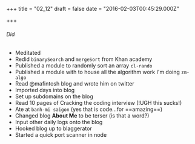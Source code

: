 
+++
title = "02_12"
draft = false
date = "2016-02-03T00:45:29.000Z"

+++
###### Did
- Meditated
- Redid `binarySearch` and `mergeSort` from Khan academy
- Published a module to randomly sort an array `cl-rando`
- Published a module with to house all the algorithm work I'm doing `zm-algo`
- Read @mafintosh blog and wrote him on twitter
- Imported days into blog
- Set up subdomains on the blog
- Read 10 pages of Cracking the coding interview (!UGH this sucks!)
- Ate at `banh-mi saigon`  (yes that is code...for ==amazing==)
- Changed blog __About Me__ to be terser (is that a word?)
- Input other daily logs onto the blog
- Hooked blog up to blaggerator
- Started a quick port scanner in node


